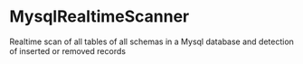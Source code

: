 # MysqlRealtimeScanner
Realtime scan of all tables of all schemas in a Mysql database and detection of inserted or removed records
